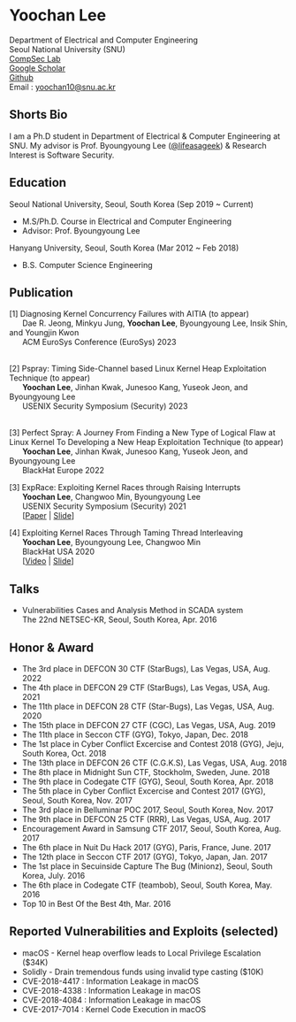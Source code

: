 # Yoochan Lee
Department of Electrical and Computer Engineering  
Seoul National University (SNU)  
[CompSec Lab](https://compsec.snu.ac.kr/)  
[Google Scholar](https://scholar.google.com/citations?user=n2L6NXEAAAAJ&hl=ko&oi=ao)  
[Github](https://github.com/leeyoochan)  
Email : yoochan10@snu.ac.kr

## Shorts Bio

I am a Ph.D student in Department of Electrical & Computer Engineering at SNU. My advisor is Prof. Byoungyoung Lee ([@lifeasageek](https://lifeasageek.github.io/)) & Research Interest is Software Security.

## Education
Seoul National University, Seoul, South Korea (Sep 2019 ~ Current)  
- M.S/Ph.D. Course in Electrical and Computer Engineering  
- Advisor: Prof. Byoungyoung Lee  

Hanyang University, Seoul, South Korea (Mar 2012 ~ Feb 2018)  
- B.S. Computer Science Engineering

## Publication

[1] Diagnosing Kernel Concurrency Failures with AITIA (to appear)   
&nbsp;&nbsp;&nbsp;&nbsp;&nbsp;
Dae R. Jeong, Minkyu Jung, **Yoochan Lee**, Byoungyoung Lee, Insik Shin, and Youngjin Kwon    
&nbsp;&nbsp;&nbsp;&nbsp;&nbsp;
ACM EuroSys Conference (EuroSys) 2023    
&nbsp;&nbsp;&nbsp;&nbsp;&nbsp;

[2] Pspray: Timing Side-Channel based Linux Kernel Heap Exploitation Technique (to appear)  
&nbsp;&nbsp;&nbsp;&nbsp;&nbsp;
**Yoochan Lee**, Jinhan Kwak, Junesoo Kang, Yuseok Jeon, and Byoungyoung Lee  
&nbsp;&nbsp;&nbsp;&nbsp;&nbsp;
USENIX Security Symposium (Security) 2023   
&nbsp;&nbsp;&nbsp;&nbsp;&nbsp;

[3] Perfect Spray: A Journey From Finding a New Type of Logical Flaw at Linux Kernel To Developing a New Heap Exploitation Technique (to appear)
&nbsp;&nbsp;&nbsp;&nbsp;&nbsp;
**Yoochan Lee**, Jinhan Kwak, Junesoo Kang, Yuseok Jeon, and Byoungyoung Lee  
&nbsp;&nbsp;&nbsp;&nbsp;&nbsp;
BlackHat Europe 2022
&nbsp;&nbsp;&nbsp;&nbsp;&nbsp;

[3] ExpRace: Exploiting Kernel Races through Raising Interrupts  
&nbsp;&nbsp;&nbsp;&nbsp;&nbsp;
**Yoochan Lee**, Changwoo Min, Byoungyoung Lee  
&nbsp;&nbsp;&nbsp;&nbsp;&nbsp;
USENIX Security Symposium (Security) 2021  
&nbsp;&nbsp;&nbsp;&nbsp;&nbsp;
\[[Paper](https://leeyoochan.github.io/paper/yoochan-exprace.pdf) 
| [Slide](https://leeyoochan.github.io/slides/yoochan-exprace-slides.pdf)\] 

[4] Exploiting Kernel Races Through Taming Thread Interleaving  
&nbsp;&nbsp;&nbsp;&nbsp;&nbsp;
**Yoochan Lee**, Byoungyoung Lee, Changwoo Min  
&nbsp;&nbsp;&nbsp;&nbsp;&nbsp;
BlackHat USA 2020  
&nbsp;&nbsp;&nbsp;&nbsp;&nbsp;
\[[Video](https://www.youtube.com/watch?v=5M3WhLVLCzs&ab_channel=BlackHat)
| [Slide](https://leeyoochan.github.io/slides/exprace-lee-blackhat20-slides.pdf)\]

## Talks
- Vulnerabilities Cases and Analysis Method in SCADA system  
The 22nd NETSEC-KR, Seoul, South Korea, Apr. 2016   

## Honor & Award
- The 3rd place in DEFCON 30 CTF (StarBugs), Las Vegas, USA, Aug. 2022   
- The 4th place in DEFCON 29 CTF (StarBugs), Las Vegas, USA, Aug. 2021  
- The 11th place in DEFCON 28 CTF (Star-Bugs), Las Vegas, USA, Aug. 2020  
- The 15th place in DEFCON 27 CTF (CGC), Las Vegas, USA, Aug. 2019  
- The 11th place in Seccon CTF (GYG), Tokyo, Japan, Dec. 2018  
- The 1st place in Cyber Conflict Excercise and Contest 2018 (GYG), Jeju, South Korea, Oct. 2018  
- The 13th place in DEFCON 26 CTF (C.G.K.S), Las Vegas, USA, Aug. 2018  
- The 8th place in Midnight Sun CTF, Stockholm, Sweden, June. 2018  
- The 9th place in Codegate CTF (GYG), Seoul, South Korea, Apr. 2018  
- The 5th place in Cyber Conflict Excercise and Contest 2017 (GYG), Seoul, South Korea, Nov. 2017  
- The 3rd place in Belluminar POC 2017, Seoul, South Korea, Nov. 2017  
- The 9th place in DEFCON 25 CTF (RRR), Las Vegas, USA, Aug. 2017  
- Encouragement Award in Samsung CTF 2017, Seoul, South Korea, Aug. 2017  
- The 6th place in Nuit Du Hack 2017 (GYG), Paris, France, June. 2017  
- The 12th place in Seccon CTF 2017 (GYG), Tokyo, Japan, Jan. 2017  
- The 1st place in Secuinside Capture The Bug (Minionz), Seoul, South Korea, July. 2016  
- The 6th place in Codegate CTF (teambob), Seoul, South Korea, May. 2016 
- Top 10 in Best Of the Best 4th, Mar. 2016 

## Reported Vulnerabilities and Exploits (selected)
- macOS - Kernel heap overflow leads to Local Privilege Escalation ($34K)
- Solidly - Drain tremendous funds using invalid type casting ($10K)
- CVE-2018-4417 : Information Leakage in macOS  
- CVE-2018-4338 : Information Leakage in macOS  
- CVE-2018-4084 : Information Leakage in macOS  
- CVE-2017-7014 : Kernel Code Execution in macOS  


